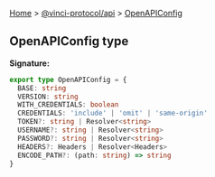 [Home](./index.md) &gt; [@vinci-protocol/api](./api.md) &gt; [OpenAPIConfig](./api.openapiconfig.md)

## OpenAPIConfig type

<b>Signature:</b>

```typescript
export type OpenAPIConfig = {
  BASE: string
  VERSION: string
  WITH_CREDENTIALS: boolean
  CREDENTIALS: 'include' | 'omit' | 'same-origin'
  TOKEN?: string | Resolver<string>
  USERNAME?: string | Resolver<string>
  PASSWORD?: string | Resolver<string>
  HEADERS?: Headers | Resolver<Headers>
  ENCODE_PATH?: (path: string) => string
}
```
